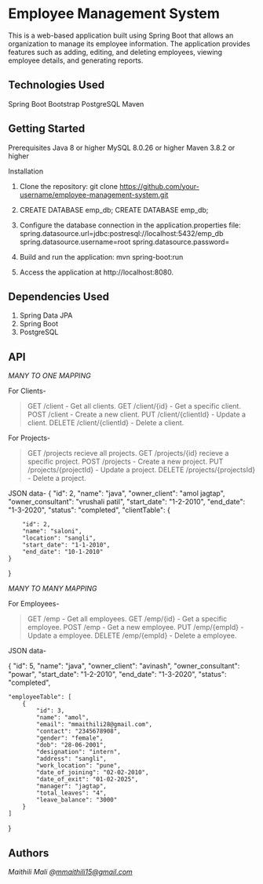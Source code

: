 
# Employee Management System
This is a web-based application built using Spring Boot that allows an organization to manage its employee information. The application provides features such as adding, editing, and deleting employees, viewing employee details, and generating reports.



## Technologies Used 
Spring Boot 
Bootstrap 
PostgreSQL
Maven 
## Getting Started

Prerequisites
Java 8 or higher
MySQL 8.0.26 or higher
Maven 3.8.2 or higher

Installation

1. Clone the repository:
git clone https://github.com/your-username/employee-management-system.git

2. CREATE DATABASE emp_db;
CREATE DATABASE emp_db;

3. Configure the database connection in the application.properties file:
spring.datasource.url=jdbc:postresql://localhost:5432/emp_db
spring.datasource.username=root
spring.datasource.password=

4. Build and run the application:
mvn spring-boot:run

5. Access the application at http://localhost:8080.




## Dependencies Used

1. Spring Data JPA
2. Spring Boot
3. PostgreSQL
## API

*MANY TO ONE MAPPING*

For Clients-
>GET /client - Get all clients.
>GET /client/{id} - Get a specific client.
>POST /client - Create a new client.
>PUT /client/{clientId} - Update a client.
>DELETE /client/{clientId} - Delete a client.

For Projects-
>GET /projects recieve all projects.
>GET /projects/{id} recieve a specific project.
>POST /projects - Create a new project.
>PUT /projects/{projectId} - Update a project.
>DELETE /projects/{projectsId} - Delete a project.

JSON data-
{
    "id": 2,
    "name": "java",
    "owner_client": "amol jagtap",
    "owner_consultant": "vrushali patil",
    "start_date": "1-2-2010",
    "end_date": "1-3-2020",
    "status": "completed",
    "clientTable": {
        
        "id": 2,
        "name": "saloni",
        "location": "sangli",
        "start_date": "1-1-2010",
        "end_date": "10-1-2010"
    }
}


*MANY TO MANY MAPPING*

For Employees-
>GET /emp - Get all employees.
>GET /emp/{id} - Get a specific employee.
>POST /emp - Get a new employee.
>PUT /emp/{empId} - Update a employee.
>DELETE /emp/{empId} - Delete a employee.

JSON data-

{
    "id": 5,
    "name": "java",
    "owner_client": "avinash",
    "owner_consultant": "powar",
    "start_date": "1-2-2010",
    "end_date": "1-3-2020",
    "status": "completed",
   
    "employeeTable": [
        {
            "id": 3,
            "name": "amol",
            "email": "mmaithili28@gmail.com",
            "contact": "2345678908",
            "gender": "female",
            "dob": "28-06-2001",
            "designation": "intern",
            "address": "sangli",
            "work_location": "pune",
            "date_of_joining": "02-02-2010",
            "date_of_exit": "01-02-2025",
            "manager": "jagtap",
            "total_leaves": "4",
            "leave_balance": "3000"
        }
    ]
}



## Authors

*Maithili Mali @mmaithili15@gmail.com*
